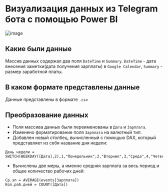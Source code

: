 # Визуализация данных из Telegram бота с помощью Power BI
![image](https://github.com/KamilAkhonov/Visualization-of-data-from-telegram-bot/assets/115508876/4802a594-e4df-4e01-baf0-f1f060704205)
## Какие были данные
Массив данных содержал два поля `DateTime` и `Summary`. `DateTime` - дата внесения заметки(дата получения зарплаты) в `Google Calendar`, `Summary` - размер заработной платы.
## В каком формате представлены данные
Данные представлены в формате `.csv`
## Преобразование данных
* Поля массива данных были переименованы в `Дата` и `Зарплата`. 
* Изменено форматирование поля `Зарплата` на валютный тип.
* Добавлен новый столбец, вычисленный с помощью DAX, который представляет из себя название дня недели:
```
День недели = SWITCH(WEEKDAY([Дата],2),1,"Понедельник",2,"Вторник",3,"Среда",4,"Четверг",5,"Пятница",6,"Суббота",7,"Воскресенье")
```
* Вычислены две меры, а именно средняя зарплата за весь период и общее количество рабочих дней:
```
Ср.зп = AVERAGE(events[Зарплата])
Кол.раб.дней = COUNT([Дата])
```

